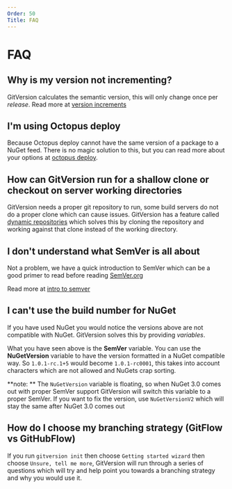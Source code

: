 ```yaml
---
Order: 50
Title: FAQ
---
```


# FAQ

## Why is my version not incrementing?
GitVersion calculates the semantic version, this will only change once per *release*. Read more at [version increments](more-info/version-increments.md)

## I'm using Octopus deploy
Because Octopus deploy cannot have the same version of a package to a NuGet feed. There is no magic solution to this, but you can read more about your options at [octopus deploy](build-server-support/build-server/octopus-deploy.md).

## How can GitVersion run for a shallow clone or checkout on server working directories
GitVersion needs a proper git repository to run, some build servers do not do a proper clone which can cause issues. GitVersion has a feature called [dynamic repositories](more-info/dynamic-repositories.md) which solves this by cloning the repository and working against that clone instead of the working directory.

## I don't understand what SemVer is all about
Not a problem, we have a quick introduction to SemVer which can be a good primer to read before reading [SemVer.org](http://semver.org)

Read more at [intro to semver](reference/intro-to-semver.md)

## I can't use the build number for NuGet
If you have used NuGet you would notice the versions above are not compatible with NuGet. GitVersion solves this by providing *variables*.

What you have seen above is the **SemVer** variable. You can use the **NuGetVersion** variable to have the version formatted in a NuGet compatible way.
So `1.0.1-rc.1+5` would become `1.0.1-rc0001`, this takes into account characters which are not allowed and NuGets crap sorting.

**note: ** The `NuGetVersion` variable is floating, so when NuGet 3.0 comes out with proper SemVer support GitVersion will switch this variable to a proper SemVer.
If you want to fix the version, use `NuGetVersionV2` which will stay the same after NuGet 3.0 comes out

## How do I choose my branching strategy (GitFlow vs GitHubFlow)
If you run `gitversion init` then choose `Getting started wizard` then choose `Unsure, tell me more`, GitVersion will run through a series of questions which will try and help point you towards a branching strategy and why you would use it.
